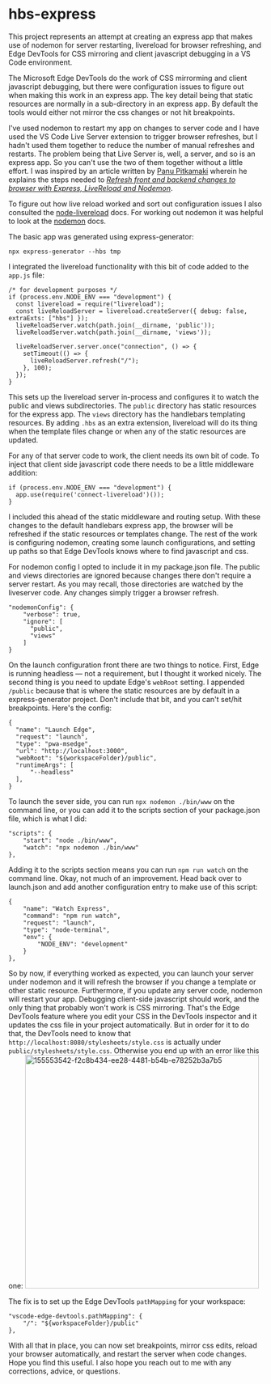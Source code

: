 # hbs-express
This project represents an attempt at creating an express app that
makes use of nodemon for server restarting, livereload for browser
refreshing, and Edge DevTools for CSS mirroring and client javascript
debugging in a VS Code environment.

The Microsoft Edge DevTools do the work of CSS mirrorming and client
javascript debugging, but there were configuration issues to figure
out when making this work in an express app.  The key detail being
that static resources are normally in a sub-directory in an express
app.  By default the tools would either not mirror the css changes
or not hit breakpoints.

I've used nodemon to restart my app on changes to server code and I
have used the VS Code Live Server extension to trigger browser refreshes,
but I hadn't used them together to reduce the number of manual refreshes
and restarts.  The problem being that Live Server is, well, a server,
and so is an express app.  So you can't use the two of them together
without a little effort.  I was inspired by an article written by 
[Panu Pitkamaki](https://bytearcher.com/contact/) wherein he explains
the steps needed to 
[_Refresh front and backend changes to browser with Express, LiveReload
and Nodemon_](https://bytearcher.com/articles/refresh-changes-browser-express-livereload-nodemon/).

To figure out how live reload worked and sort out configuration issues I also
consulted the
[node-livereload](https://github.com/napcs/node-livereload#option-2-from-within-your-own-project)
docs.  For working out nodemon it was helpful to look at the 
[nodemon](https://github.com/remy/nodemon#readme) docs.

The basic app was generated using express-generator:
```
npx express-generator --hbs tmp
```

I integrated the livereload functionality with this bit of code added to the `app.js` file:
```
/* for development purposes */
if (process.env.NODE_ENV === "development") {
  const livereload = require("livereload");
  const liveReloadServer = livereload.createServer({ debug: false, extraExts: ["hbs"] });
  liveReloadServer.watch(path.join(__dirname, 'public'));
  liveReloadServer.watch(path.join(__dirname, 'views'));

  liveReloadServer.server.once("connection", () => {
    setTimeout(() => {
      liveReloadServer.refresh("/");
    }, 100);
  });
}
```
This sets up the livereload server in-process and configures it to watch the public and views
subdirectories.  The `public` directory has static resources for the express app.
The `views` directory has the handlebars templating resources.  By adding `.hbs` as an
extra extension, livereload will do its thing when the template files change or when
any of the static resources are updated.

For any of that server code to work, the client needs its own bit of code.  To inject that
client side javascript code there needs to be a little middleware addition:
```
if (process.env.NODE_ENV === "development") {
  app.use(require('connect-livereload')());
}
```
I included this ahead of the static middleware and routing setup.  With these changes to the 
default handlebars express app, the browser will be refreshed if the static resources or 
templates change.  The rest of the work is configuring nodemon, creating some launch
configurations, and setting up paths so that Edge DevTools knows where to find javascript
and css.

For nodemon config I opted to include it in my package.json file.  The public and views
directories are ignored because changes there don't require a server restart.  As you may
recall, those directories are watched by the liveserver code.  Any changes simply trigger
a browser refresh.
```
"nodemonConfig": {
    "verbose": true,
    "ignore": [
      "public",
      "views"
    ]
}
```
  
On the launch configuration front there are two things to notice.  First, Edge is running
headless — not a requirement, but I thought it worked nicely.  The second thing is you
need to update Edge's `webRoot` setting.  I appended `/public` because that is where the
static resources are by default in a express-generator project.  Don't include that bit,
and you can't set/hit breakpoints.  Here's the config:
```
{
  "name": "Launch Edge",
  "request": "launch",
  "type": "pwa-msedge",
  "url": "http://localhost:3000",
  "webRoot": "${workspaceFolder}/public",
  "runtimeArgs": [
      "--headless"
  ],
}
```
To launch the sever side, you can run `npx nodemon ./bin/www` on the command line, 
or you can add it to the scripts section of your package.json file, which is what
I did:
```
"scripts": {
    "start": "node ./bin/www",
    "watch": "npx nodemon ./bin/www"
},
```
Adding it to the scripts section means you can run `npm run watch` on the command line.
Okay, not much of an improvement.  Head back over to launch.json and add another
configuration entry to make use of this script:
```
{
    "name": "Watch Express",
    "command": "npm run watch",
    "request": "launch",
    "type": "node-terminal",
    "env": {
        "NODE_ENV": "development"
    }
},
````
So by now, if everything worked as expected, you can launch your server under nodemon
and it will refresh the browser if you change a template or other static resource.
Furthermore, if you update any server code, nodemon will restart your app.  Debugging
client-side javascript should work, and the only thing that probably won't work is
CSS mirroring.  That's the Edge DevTools feature where you edit your CSS in the
DevTools inspector and it updates the css file in your project automatically.  But
in order for it to do that, the DevTools need to know that
`http://localhost:8080/stylesheets/style.css` is actually under `public/stylesheets/style.css`.
Otherwise you end up with an error like this one:
<img width="462" alt="155553542-f2c8b434-ee28-4481-b54b-e78252b3a7b5" src="https://user-images.githubusercontent.com/94078897/155611262-0773975d-b14a-48b4-8a9c-602a1f9b07e3.png">

The fix is to set up the Edge DevTools `pathMapping` for your workspace:
```
"vscode-edge-devtools.pathMapping": {
    "/": "${workspaceFolder}/public"
},
```

With all that in place, you can now set breakpoints, mirror css edits, reload your browser
automatically, and restart the server when code changes.  Hope you find this useful.  I also
hope you reach out to me with any corrections, advice, or questions.









